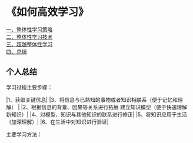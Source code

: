 # 《如何高效学习》  
[一、整体性学习策略](https://lzktest.github.io/mindmanager/howtolearn/Holisticlearningstrategy.html)  
[二、整体性学习技术](https://lzktest.github.io/mindmanager/howtolearn/Holisticlearningtechnolog.html)  
[三、超越整体性学习](https://lzktest.github.io/mindmanager/howtolearn/Beyondholisticlearning.html)  
[四、总结](https://lzktest.github.io/mindmanager/howtolearn/summarize.html)  

## 个人总结

学习过程主要步骤：  

|1、获取关键信息|
|3、将信息与已熟知的事物或者知识相联系（便于记忆和理解） |
|2、根据信息的背景、因果等关系进行拓展  建立知识模型（便于快速理解新知识）|
|4、对模型、知识与其他知识的联系进行修正|
|5、将知识应用于生活（加深理解）|
|6、在生活中对知识进行验证|

主要学习方法：  

